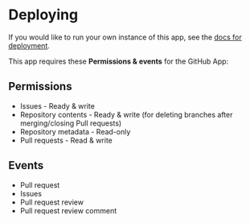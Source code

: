 # Deploying

If you would like to run your own instance of this app, see the [docs for deployment](https://probot.github.io/docs/deployment/).

This app requires these **Permissions & events** for the GitHub App:

## Permissions

* Issues - Ready & write
* Repository contents - Ready & write (for deleting branches after merging/closing Pull requests)
* Repository metadata - Read-only
* Pull requests - Read & write

## Events

* Pull request
* Issues
* Pull request review
* Pull request review comment
